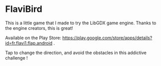 # FlaviBird

This is a little game that I made to try the LibGDX game engine. Thanks to the engine creators, this is great!

Available on the Play Store: https://play.google.com/store/apps/details?id=fr.flavi1.flap.android .


Tap to change the direction, and avoid the obstacles in this addictive challenge !
